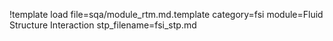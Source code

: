 !template load file=sqa/module_rtm.md.template category=fsi module=Fluid Structure Interaction stp_filename=fsi_stp.md

